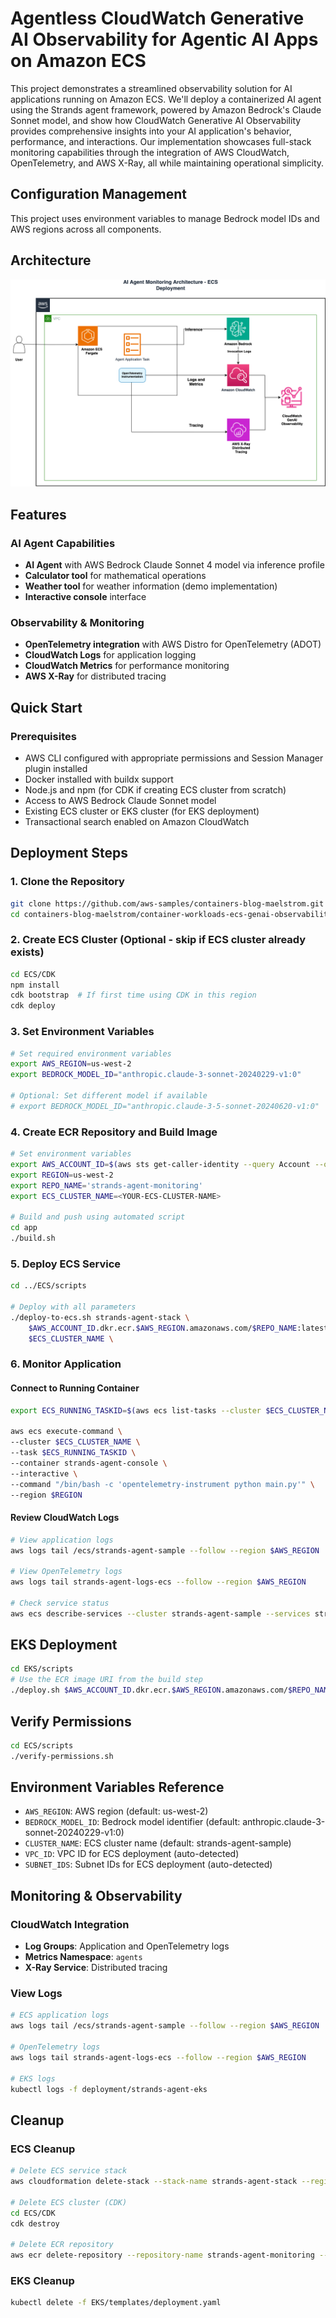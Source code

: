# Agentless CloudWatch Generative AI Observability for Agentic AI Apps on Amazon ECS

This project demonstrates a streamlined observability solution for AI applications running on Amazon ECS. We'll deploy a containerized AI agent using the Strands agent framework, powered by Amazon Bedrock's Claude Sonnet model, and show how CloudWatch Generative AI Observability provides comprehensive insights into your AI application's behavior, performance, and interactions. Our implementation showcases full-stack monitoring capabilities through the integration of AWS CloudWatch, OpenTelemetry, and AWS X-Ray, all while maintaining operational simplicity.

## Configuration Management

This project uses environment variables to manage Bedrock model IDs and AWS regions across all components.

## Architecture

![Architecture Diagram](architecture-diagram-ecs.png)

## Features

### AI Agent Capabilities
- **AI Agent** with AWS Bedrock Claude Sonnet 4 model via inference profile
- **Calculator tool** for mathematical operations
- **Weather tool** for weather information (demo implementation)
- **Interactive console** interface

### Observability & Monitoring
- **OpenTelemetry integration** with AWS Distro for OpenTelemetry (ADOT)
- **CloudWatch Logs** for application logging
- **CloudWatch Metrics** for performance monitoring
- **AWS X-Ray** for distributed tracing

## Quick Start

### Prerequisites
- AWS CLI configured with appropriate permissions and Session Manager plugin installed
- Docker installed with buildx support
- Node.js and npm (for CDK if creating ECS cluster from scratch)
- Access to AWS Bedrock Claude Sonnet model
- Existing ECS cluster or EKS cluster (for EKS deployment)
- Transactional search enabled on Amazon CloudWatch

## Deployment Steps

### 1. Clone the Repository

```bash
git clone https://github.com/aws-samples/containers-blog-maelstrom.git
cd containers-blog-maelstrom/container-workloads-ecs-genai-observability
```

### 2. Create ECS Cluster (Optional - skip if ECS cluster already exists)
```bash
cd ECS/CDK
npm install
cdk bootstrap  # If first time using CDK in this region
cdk deploy 
```

### 3. Set Environment Variables

```bash
# Set required environment variables
export AWS_REGION=us-west-2
export BEDROCK_MODEL_ID="anthropic.claude-3-sonnet-20240229-v1:0"

# Optional: Set different model if available
# export BEDROCK_MODEL_ID="anthropic.claude-3-5-sonnet-20240620-v1:0"
```

### 4. Create ECR Repository and Build Image

```bash
# Set environment variables
export AWS_ACCOUNT_ID=$(aws sts get-caller-identity --query Account --output text)
export REGION=us-west-2
export REPO_NAME='strands-agent-monitoring'
export ECS_CLUSTER_NAME=<YOUR-ECS-CLUSTER-NAME>

# Build and push using automated script
cd app
./build.sh
```

### 5. Deploy ECS Service

```bash
cd ../ECS/scripts

# Deploy with all parameters
./deploy-to-ecs.sh strands-agent-stack \
    $AWS_ACCOUNT_ID.dkr.ecr.$AWS_REGION.amazonaws.com/$REPO_NAME:latest \
    $ECS_CLUSTER_NAME \
```

### 6. Monitor Application

#### Connect to Running Container

```bash
export ECS_RUNNING_TASKID=$(aws ecs list-tasks --cluster $ECS_CLUSTER_NAME --desired-status RUNNING --query 'taskArns[0]' --output text |  cut -d'/' -f3)

aws ecs execute-command \
--cluster $ECS_CLUSTER_NAME \
--task $ECS_RUNNING_TASKID \
--container strands-agent-console \
--interactive \
--command "/bin/bash -c 'opentelemetry-instrument python main.py'" \
--region $REGION
```

#### Review CloudWatch Logs

```bash
# View application logs
aws logs tail /ecs/strands-agent-sample --follow --region $AWS_REGION

# View OpenTelemetry logs
aws logs tail strands-agent-logs-ecs --follow --region $AWS_REGION

# Check service status
aws ecs describe-services --cluster strands-agent-sample --services strands-agent-console-service --region $AWS_REGION
```

## EKS Deployment

```bash
cd EKS/scripts
# Use the ECR image URI from the build step
./deploy.sh $AWS_ACCOUNT_ID.dkr.ecr.$AWS_REGION.amazonaws.com/$REPO_NAME:latest [namespace]
```

## Verify Permissions
```bash
cd ECS/scripts
./verify-permissions.sh
```

## Environment Variables Reference

- `AWS_REGION`: AWS region (default: us-west-2)
- `BEDROCK_MODEL_ID`: Bedrock model identifier (default: anthropic.claude-3-sonnet-20240229-v1:0)
- `CLUSTER_NAME`: ECS cluster name (default: strands-agent-sample)
- `VPC_ID`: VPC ID for ECS deployment (auto-detected)
- `SUBNET_IDS`: Subnet IDs for ECS deployment (auto-detected)

## Monitoring & Observability

### CloudWatch Integration
- **Log Groups**: Application and OpenTelemetry logs
- **Metrics Namespace**: `agents`
- **X-Ray Service**: Distributed tracing

### View Logs
```bash
# ECS application logs
aws logs tail /ecs/strands-agent-sample --follow --region $AWS_REGION

# OpenTelemetry logs
aws logs tail strands-agent-logs-ecs --follow --region $AWS_REGION

# EKS logs
kubectl logs -f deployment/strands-agent-eks
```

## Cleanup

### ECS Cleanup
```bash
# Delete ECS service stack
aws cloudformation delete-stack --stack-name strands-agent-stack --region $AWS_REGION

# Delete ECS cluster (CDK)
cd ECS/CDK
cdk destroy

# Delete ECR repository
aws ecr delete-repository --repository-name strands-agent-monitoring --force --region $AWS_REGION
```

### EKS Cleanup
```bash
kubectl delete -f EKS/templates/deployment.yaml
```